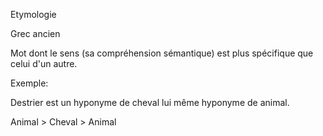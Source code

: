 Etymologie

Grec ancien

Mot dont le sens (sa compréhension sémantique) est plus spécifique que celui d'un autre.

Exemple:

Destrier est un hyponyme de cheval lui même hyponyme de animal.

Animal > Cheval > Animal
